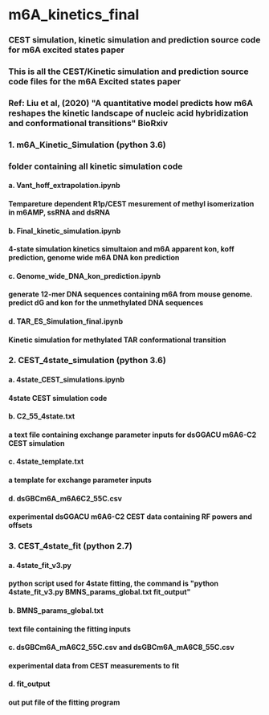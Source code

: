 # m6A_kinetics_final
 
### CEST simulation, kinetic simulation and prediction source code for m6A excited states paper

### This is all the CEST/Kinetic simulation and prediction source code files for the m6A Excited states paper
### Ref: Liu et al, (2020) "A quantitative model predicts how m6A reshapes the kinetic landscape of nucleic acid hybridization and conformational transitions" BioRxiv
###
### 1. m6A_Kinetic_Simulation (python 3.6)
### folder containing all kinetic simulation code
#### a. Vant_hoff_extrapolation.ipynb
####  Tempareture dependent R1p/CEST mesurement of methyl isomerization in m6AMP, ssRNA and dsRNA
#### b. Final_kinetic_simulation.ipynb
####  4-state simulation kinetics simultaion and m6A apparent kon, koff prediction, genome wide m6A DNA kon prediction
#### c. Genome_wide_DNA_kon_prediction.ipynb
####  generate 12-mer DNA sequences containing m6A from mouse genome. predict dG and kon for the unmethylated DNA sequences
#### d. TAR_ES_Simulation_final.ipynb
####  Kinetic simulation for methylated TAR conformational transition
###
### 2. CEST_4state_simulation (python 3.6)
#### a. 4state_CEST_simulations.ipynb
####  4state CEST simulation code
#### b. C2_55_4state.txt
####  a text file containing exchange parameter inputs for dsGGACU m6A6-C2 CEST simulation
#### c. 4state_template.txt
####  a template for exchange parameter inputs
#### d. dsGBCm6A_m6A6C2_55C.csv
####  experimental dsGGACU m6A6-C2 CEST data containing RF powers and offsets
###
### 3. CEST_4state_fit (python 2.7)
#### a. 4state_fit_v3.py
####  python script used for 4state fitting, the command is "python 4state_fit_v3.py BMNS_params_global.txt fit_output"
#### b. BMNS_params_global.txt
####  text file containing the fitting inputs
#### c. dsGBCm6A_mA6C2_55C.csv and dsGBCm6A_mA6C8_55C.csv
####  experimental data from CEST measurements to fit
#### d. fit_output
####  out put file of the fitting program